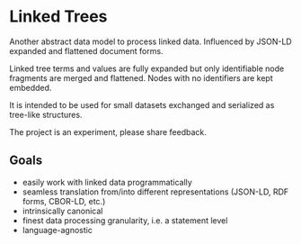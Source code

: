 # Linked Trees

Another abstract data model to process linked data. Influenced by JSON-LD expanded and flattened document forms.

Linked tree terms and values are fully expanded but only identifiable node fragments are merged and flattened. Nodes with no identifiers are kept embedded.

It is intended to be used for small datasets exchanged and serialized as tree-like structures.

The project is an experiment, please share feedback.

## Goals

* easily work with linked data programmatically  
* seamless translation from/into different representations (JSON-LD, RDF forms, CBOR-LD, etc.)
* intrinsically canonical
* finest data processing granularity, i.e. a statement level
* language-agnostic
